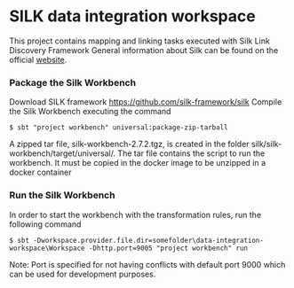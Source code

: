 # SILK data integration workspace

This project contains mapping and linking tasks executed with Silk Link Discovery Framework
General information about Silk can be found on the official [website](http://silkframework.org).

### Package the Silk Workbench
Download SILK framework https://github.com/silk-framework/silk
Compile the Silk Workbench executing the command

    $ sbt "project workbench" universal:package-zip-tarball

A zipped tar file, silk-workbench-2.7.2.tgz, is created in the folder silk/silk-workbench/target/universal/. The tar file 
contains the script to run the workbench. It must be copied in the docker image to be unzipped in a docker container

### Run the Silk Workbench 
In order to start the workbench with the transformation rules, run the following command 

    $ sbt -Dworkspace.provider.file.dir=somefolder\data-integration-workspace\Workspace -Dhttp.port=9005 "project workbench" run

Note: Port is specified for not having conflicts with default port 9000 which can be used for development purposes.
